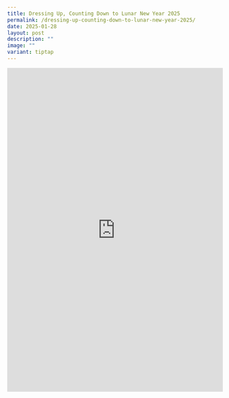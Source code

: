 ```yaml
---
title: Dressing Up, Counting Down to Lunar New Year 2025
permalink: /dressing-up-counting-down-to-lunar-new-year-2025/
date: 2025-01-28
layout: post
description: ""
image: ""
variant: tiptap
---
```

<div class="iframe-wrapper">
<iframe style="border:none;overflow:hidden" height="751" width="500" allowfullscreen="true" frameborder="0" src="https://www.facebook.com/plugins/post.php?href=https%3A%2F%2Fwww.facebook.com%2Falpshealthcaresupplychain%2Fposts%2Fpfbid0iJNzuHi6zVAFHPdt8ELxcEeqKWZcC47892Afo6xgE6ifvDpXqoZXz1EJXuu75PDEl&amp;show_text=true&amp;width=500"></iframe>
</div>
<p></p>